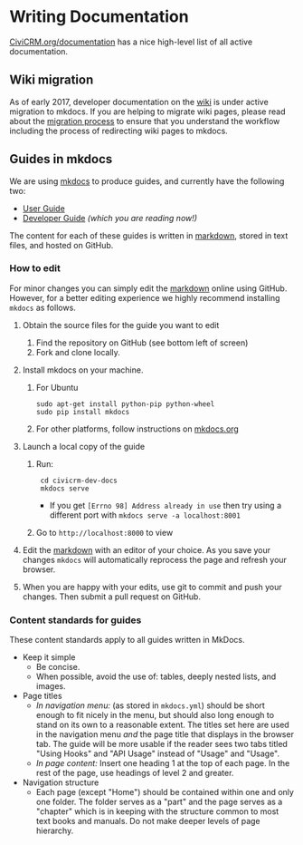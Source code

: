 # Writing Documentation

[CiviCRM.org/documentation](https://civicrm.org/documentation) has a nice
high-level list of all active documentation.

## Wiki migration

As of early 2017, developer documentation on the [wiki] is under
active migration to mkdocs. If you are helping to migrate wiki pages, please
read about the [migration process][migration] to ensure that you understand the
workflow including the process of redirecting wiki pages to mkdocs.

[migration]: https://wiki.civicrm.org/confluence/display/CRMDOC/Content+migration+from+wiki+to+Developer+Guide
[wiki]: https://wiki.civicrm.org/confluence/display/CRMDOC/CiviCRM+Documentation

## Guides in mkdocs

We are using [mkdocs](http://www.mkdocs.org) to produce guides, and currently
have the following two:

-   [User Guide](https://docs.civicrm.org/user/en/stable/)
-   [Developer Guide](https://docs.civicrm.org/dev/en/master/) *(which you are
    reading now!)*

The content for each of these guides is written in [markdown], stored in text
files, and hosted on GitHub.

### How to edit

For minor changes you can simply edit the [markdown] online using GitHub.
However, for a better editing experience we highly recommend installing
`mkdocs` as follows.

1.  Obtain the source files for the guide you want to edit
    1.  Find the repository on GitHub (see bottom left of screen)
    1.  Fork and clone locally.
1.  Install mkdocs on your machine.
    1.  For Ubuntu

            sudo apt-get install python-pip python-wheel
            sudo pip install mkdocs

    1.  For other platforms, follow instructions on
        [mkdocs.org](http://www.mkdocs.org)

1. Launch a local copy of the guide
    1. Run:

            cd civicrm-dev-docs
            mkdocs serve

        -   If you get `[Errno 98] Address already in use` then try using a
            different port with `mkdocs serve -a localhost:8001`

    1. Go to `http://localhost:8000` to view

1.  Edit the [markdown] with an editor of your choice. As you
    save your changes `mkdocs` will automatically reprocess the page and
    refresh your browser.

1.  When you are happy with your edits, use git to commit and push your changes.
    Then submit a  pull request on GitHub.

### Content standards for guides

These content standards apply to all guides written in MkDocs.

-   Keep it simple
    -   Be concise.
    -   When possible, avoid the use of: tables, deeply nested lists, and
        images.
-   Page titles
    -   *In navigation menu:* (as stored in `mkdocs.yml`) should be short enough
        to fit nicely in the menu, but should also long enough to stand on its
        own to a reasonable extent. The titles set here are used in the
        navigation menu *and* the page title that displays in the browser tab.
        The guide will be more usable if the reader sees two tabs titled
        "Using Hooks" and "API Usage" instead of "Usage" and "Usage".
    -   *In page content:* Insert one heading 1 at the top of each page. In the
        rest of the page, use headings of level 2 and greater.
-   Navigation structure
    -   Each page (except "Home") should be contained within one and only one
        folder. The folder serves as a "part" and the page serves as a "chapter"
        which is in keeping with the structure common to most text books and
        manuals. Do not make deeper levels of page hierarchy.


[Markdown]: markdownrules.md

